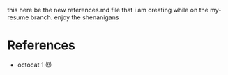 
this here be the new references.md file that i am creating while on the my-resume branch. enjoy the shenanigans

# References

* octocat 1 😈

